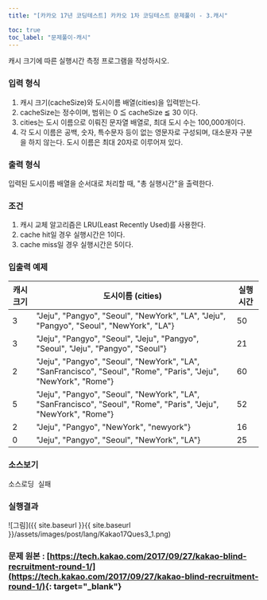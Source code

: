 ```yaml
---
title: "[카카오 17년 코딩테스트] 카카오 1차 코딩테스트 문제풀이 - 3.캐시"

toc: true
toc_label: "문제풀이-캐시"
---
```


캐시 크기에 따른 실행시간 측정 프로그램을 작성하시오.

### 입력 형식
1. 캐시 크기(cacheSize)와 도시이름 배열(cities)을 입력받는다.
2. cacheSize는 정수이며, 범위는 0 ≦ cacheSize ≦ 30 이다.
3. cities는 도시 이름으로 이뤄진 문자열 배열로, 최대 도시 수는 100,000개이다.
4. 각 도시 이름은 공백, 숫자, 특수문자 등이 없는 영문자로 구성되며, 대소문자 구분을 하지 않는다. 도시 이름은 최대 20자로 이루어져 있다.

### 출력 형식
입력된 도시이름 배열을 순서대로 처리할 때, "총 실행시간"을 출력한다.

### 조건
1. 캐시 교체 알고리즘은 LRU(Least Recently Used)를 사용한다.
2. cache hit일 경우 실행시간은 1이다.
3. cache miss일 경우 실행시간은 5이다.

### 입출력 예제    

| 캐시 크기 | 도시이름 (cities) | 실행 시간 |
| --- | --- | --- |
| 3 | "Jeju", "Pangyo", "Seoul", "NewYork", "LA", "Jeju", "Pangyo", "Seoul", "NewYork", "LA"} |  50 |
| 3 | "Jeju", "Pangyo", "Seoul", "Jeju", "Pangyo", "Seoul", "Jeju", "Pangyo", "Seoul"} |  21  |
| 2 | "Jeju", "Pangyo", "Seoul", "NewYork", "LA", "SanFrancisco", "Seoul", "Rome", "Paris", "Jeju", "NewYork", "Rome"} |  60  |
| 5 | "Jeju", "Pangyo", "Seoul", "NewYork", "LA", "SanFrancisco", "Seoul", "Rome", "Paris", "Jeju", "NewYork", "Rome"} |  52  |
| 2 | "Jeju", "Pangyo", "NewYork", "newyork"} |  16  |
| 0 | "Jeju", "Pangyo", "Seoul", "NewYork", "LA"} |  25  |




### 소스보기
<pre id="show1" class="show-json-from-git">소스로딩 실패</pre>
<script>showJsonFromGit('{{ site.repository_raw }}/kakao/Kakao17Ques3.java', 'show1', '500px');</script>


### 실행결과
![그림]({{ site.baseurl }}{{ site.baseurl }}/assets/images/post/lang/Kakao17Ques3_1.png)


### 문제 원본 : [https://tech.kakao.com/2017/09/27/kakao-blind-recruitment-round-1/](https://tech.kakao.com/2017/09/27/kakao-blind-recruitment-round-1/){: target="_blank"}
